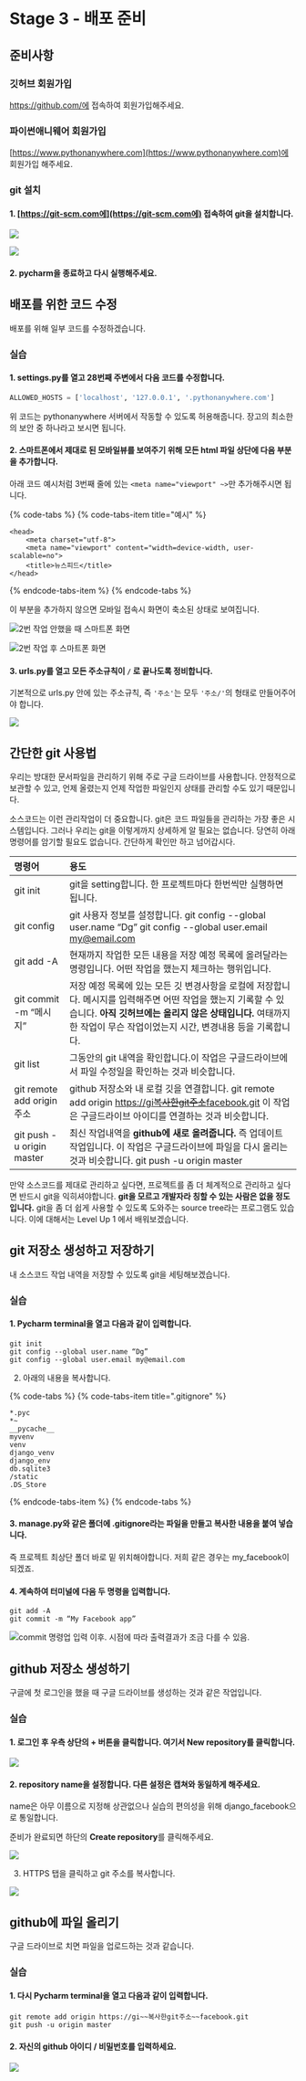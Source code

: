 # Stage 3 - 배포 준비

## 준비사항

### 깃허브 회원가입

https://github.com/에 접속하여 회원가입해주세요.

### 파이썬애니웨어 회원가입

[https://www.pythonanywhere.com](https://www.pythonanywhere.com)에 회원가입 해주세요.

### git 설치

#### 1. [https://git-scm.com에](https://git-scm.com에) 접속하여 git을 설치합니다.

![](../.gitbook/assets/image%20%2880%29.png)

![](../.gitbook/assets/image%20%28134%29.png)

#### 2. pycharm을 종료하고 다시 실행해주세요.

## 배포를 위한 코드 수정

배포를 위해 일부 코드를 수정하겠습니다.

### 실습

#### 1. settings.py를 열고 28번째 주변에서 다음 코드를 수정합니다.

```python
ALLOWED_HOSTS = ['localhost', '127.0.0.1', '.pythonanywhere.com']
```

 위 코드는 pythonanywhere 서버에서 작동할 수 있도록 허용해줍니다. 장고의 최소한의 보안 중 하나라고 보시면 됩니다.

#### 2. 스마트폰에서 제대로 된 모바일뷰를 보여주기 위해 모든 html 파일 상단에 다음 부분을 추가합니다.

아래 코드 예시처럼 3번째 줄에 있는 `<meta name="viewport" ~>`만 추가해주시면 됩니다.

{% code-tabs %}
{% code-tabs-item title="예시" %}
```markup
<head>
    <meta charset="utf-8">
    <meta name="viewport" content="width=device-width, user-scalable=no">
    <title>뉴스피드</title>
</head>
```
{% endcode-tabs-item %}
{% endcode-tabs %}

 이 부분을 추가하지 않으면 모바일 접속시 화면이 축소된 상태로 보여집니다.

![2&#xBC88; &#xC791;&#xC5C5; &#xC548;&#xD588;&#xC744; &#xB54C; &#xC2A4;&#xB9C8;&#xD2B8;&#xD3F0; &#xD654;&#xBA74;](../.gitbook/assets/image%20%2876%29.png)

![2&#xBC88; &#xC791;&#xC5C5; &#xD6C4; &#xC2A4;&#xB9C8;&#xD2B8;&#xD3F0; &#xD654;&#xBA74;](../.gitbook/assets/image%20%28166%29.png)

#### 3. urls.py를 열고 모든 주소규칙이 **`/`** 로 끝나도록 정비합니다.

기본적으로 urls.py 안에 있는 주소규칙, 즉 `'주소'`는 모두 `'주소/'`의 형태로 만들어주어야 합니다.

![](../.gitbook/assets/image%20%28219%29.png)

## 간단한 git 사용법

우리는 방대한 문서파일을 관리하기 위해 주로 구글 드라이브를 사용합니다. 안정적으로 보관할 수 있고, 언제 올렸는지 언제 작업한 파일인지 상태를 관리할 수도 있기 때문입니다.

소스코드는 이런 관리작업이 더 중요합니다. git은 코드 파일들을 관리하는 가장 좋은 시스템입니다. 그러나 우리는 git을 이렇게까지 상세하게 알 필요는 없습니다. 당연히 아래 명령어를 암기할 필요도 없습니다. 간단하게 확인만 하고 넘어갑시다.

| **명령어** | **용도** |
| :--- | :--- |
| git init | git을 setting합니다. 한 프로젝트마다 한번씩만 실행하면 됩니다. |
| git config | git 사용자 정보를 설정합니다.  git config --global user.name “Dg”  git config --global user.email my@email.com |
| git add -A | 현재까지 작업한 모든 내용을 저장 예정 목록에 올려달라는 명령입니다.  어떤 작업을 했는지 체크하는 행위입니다. |
| git commit -m “메시지” | 저장 예정 목록에 있는 모든 깃 변경사항을 로컬에 저장합니다. 메시지를 입력해주면 어떤 작업을 했는지 기록할 수 있습니다. **아직** **깃허브에는** **올리지** **않은** **상태입니다.**  여태까지 한 작업이 무슨 작업이었는지 시간, 변경내용 등을 기록합니다. |
| git list | 그동안의 git 내역을 확인합니다.이 작업은 구글드라이브에서 파일 수정일을 확인하는 것과 비슷합니다. |
| git remote add origin 주소 | github 저장소와 내 로컬 깃을 연결합니다.  git remote add origin [https://gi~~복사한git주소~~facebook.git](https://xn--gi~~git~~facebook-3522ejx3ad9dnu5ch58c.git)  이 작업은 구글드라이브 아이디를 연결하는 것과 비슷합니다. |
| git push -u origin master | 최신 작업내역을 **github에** **새로** **올려줍니다.** 즉 업데이트 작업입니다.  이 작업은 구글드라이브에 파일을 다시 올리는 것과 비슷합니다.  git push -u origin master |

만약 소스코드를 제대로 관리하고 싶다면, 프로젝트를 좀 더 체계적으로 관리하고 싶다면 반드시 git을 익히셔야합니다. **git을 모르고 개발자라 칭할 수 있는 사람은 없을 정도입니다.** git을 좀 더 쉽게 사용할 수 있도록 도와주는 source tree라는 프로그램도 있습니다. 이에 대해서는 Level Up 1 에서 배워보겠습니다.

## git 저장소 생성하고 저장하기

내 소스코드 작업 내역을 저장할 수 있도록 git을 세팅해보겠습니다.

### 실습

#### 1. Pycharm terminal을 열고 다음과 같이 입력합니다.

`git init`  
`git config --global user.name “Dg”`  
`git config --global user.email my@email.com`

2. 아래의 내용을 복사합니다.

{% code-tabs %}
{% code-tabs-item title=".gitignore" %}
```text
*.pyc
*~
__pycache__
myvenv
venv
django_venv
django_env
db.sqlite3
/static
.DS_Store
```
{% endcode-tabs-item %}
{% endcode-tabs %}

#### 3. manage.py와 같은 폴더에 .gitignore라는 파일을 만들고 복사한 내용을 붙여 넣습니다.

즉 프로젝트 최상단 폴더 바로 밑 위치해야합니다. 저희 같은 경우는 my\_facebook이 되겠죠.

#### 4. 계속하여 터미널에 다음 두 명령을 입력합니다.

`git add -A`  
`git commit -m “My Facebook app”`

![commit &#xBA85;&#xB839;&#xC5C5; &#xC785;&#xB825; &#xC774;&#xD6C4;. &#xC2DC;&#xC810;&#xC5D0; &#xB530;&#xB77C; &#xCD9C;&#xB825;&#xACB0;&#xACFC;&#xAC00; &#xC870;&#xAE08; &#xB2E4;&#xB97C; &#xC218; &#xC788;&#xC74C;.](../.gitbook/assets/image%20%28193%29.png)

## github 저장소 생성하기

구글에 첫 로그인을 했을 때 구글 드라이브를 생성하는 것과 같은 작업입니다.

### 실습

#### 1. 로그인 후 우측 상단의 + 버튼을 클릭합니다. 여기서 New repository를 클릭합니다.

![](../.gitbook/assets/image%20%28260%29.png)

#### 2. repository name을 설정합니다. 다른 설정은 캡쳐와 동일하게 해주세요.

name은 아무 이름으로 지정해 상관없으나 실습의 편의성을 위해 django\_facebook으로 통일합니다.

준비가 완료되면 하단의 **Create repository**를 클릭해주세요.

![](../.gitbook/assets/image%20%28167%29.png)

3. HTTPS 탭을 클릭하고 git 주소를 복사합니다.

![](../.gitbook/assets/image%20%28126%29.png)

## github에 파일 올리기

구글 드라이브로 치면 파일을 업로드하는 것과 같습니다.

### 실습

#### 1. 다시 Pycharm terminal을 열고 다음과 같이 입력합니다.

`git remote add origin https://gi~~복사한git주소~~facebook.git`  
`git push -u origin master`

#### 2. 자신의 github 아이디 / 비밀번호를 입력하세요.

![](../.gitbook/assets/image%20%28198%29.png)

